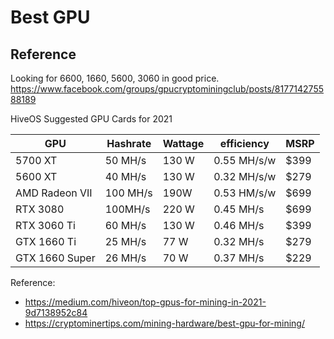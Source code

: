 # Best GPU

## Reference
Looking for 6600, 1660, 5600, 3060 in good price.
https://www.facebook.com/groups/gpucryptominingclub/posts/817714275588189

HiveOS Suggested GPU Cards for 2021

| GPU | Hashrate | Wattage | efficiency | MSRP |
| --- | --- | --- | --- | --- |
| 5700 XT | 50 MH/s | 130 W | 0.55 MH/s/w | $399 |
| 5600 XT | 40 MH/s | 130 W | 0.32 MH/s/w | $279 |
| AMD Radeon VII | 100 MH/s | 190W | 0.53 HM/s/w | $699 |
| RTX 3080 | 100MH/s | 220 W | 0.45 MH/s | $699 | 
| RTX 3060 Ti | 60 MH/s | 130 W | 0.46 MH/s | $399 | 
| GTX 1660 Ti | 25 MH/s | 77 W | 0.32 MH/s | $279 | 
| GTX 1660 Super | 26 MH/s | 70 W | 0.37 MH/s | $229 |

Reference: 
- https://medium.com/hiveon/top-gpus-for-mining-in-2021-9d7138952c84
- https://cryptominertips.com/mining-hardware/best-gpu-for-mining/

